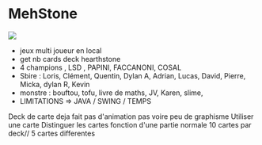 # MehStone

![](http://random.io/content/images/2013/Sep/shut_down_old_infrastructure.gif)



- jeux multi joueur en local
- get nb cards deck hearthstone
- 4 champions , LSD , PAPINI, FACCANONI, COSAL
- Sbire : Loris, Clément, Quentin, Dylan A, Adrian, Lucas, David, Pierre, Micka, dylan R, Kevin
- monstre : bouftou, tofu, livre de maths, JV, Karen, slime, 
- LIMITATIONS => JAVA / SWING / TEMPS 


Deck de carte deja fait
pas d'animation
pas voire peu de graphisme
Utiliser une carte
Distinguer les cartes
fonction d'une partie normale
10 cartes par deck// 5 cartes differentes
